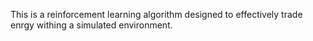 This is a reinforcement learning algorithm designed to effectively trade enrgy withing a simulated environment.
